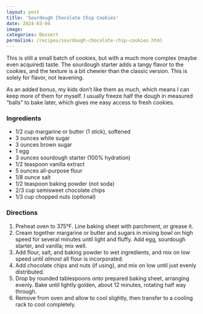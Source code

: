 ```yaml
---
layout: post
title: 'Sourdough Chocolate Chip Cookies'
date: 2024-03-04
image:
categories: Dessert
permalink: /recipes/sourdough-chocolate-chip-cookies.html
---
```


This is still a small batch of cookies, but with a much more complex (maybe even acquired) taste. The sourdough starter adds a tangy flavor to the cookies, and the texture is a bit chewier than the classic version. This is solely for flavor, not leavening.

As an added bonus, my kids don’t like them as much, which means I can keep more of them for myself. I usually freeze half the dough in measured “balls” to bake later, which gives me easy access to fresh cookies.

### Ingredients

- 1/2 cup margarine or butter (1 stick), softened
- 3 ounces white sugar
- 3 ounces brown sugar
- 1 egg
- 3 ounces sourdough starter (100% hydration)
- 1/2 teaspoon vanilla extract
- 5 ounces all-purpose flour
- 1/8 ounce salt
- 1/2 teaspoon baking powder (not soda)
- 2/3 cup semisweet chocolate chips
- 1/3 cup chopped nuts (optional)

### Directions

1. Preheat oven to 375°F. Line baking sheet with parchment, or grease it.
2. Cream together margarine or butter and sugars in mixing bowl on high speed for several minutes until light and fluffy. Add egg, sourdough starter, and vanilla; mix well.
3. Add flour, salt, and baking powder to wet ingredients, and mix on low speed until _almost_ all flour is incorporated.
4. Add chocolate chips and nuts (if using), and mix on low until just evenly distributed.
5. Drop by rounded tablespoons onto prepared baking sheet, arranging evenly. Bake until lightly golden, about 12 minutes, rotating half way through.
6. Remove from oven and allow to cool slightly, then transfer to a cooling rack to cool completely.
